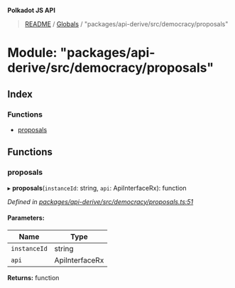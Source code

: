 **Polkadot JS API**

> [README](../README.md) / [Globals](../globals.md) / "packages/api-derive/src/democracy/proposals"

# Module: "packages/api-derive/src/democracy/proposals"

## Index

### Functions

* [proposals](_packages_api_derive_src_democracy_proposals_.md#proposals)

## Functions

### proposals

▸ **proposals**(`instanceId`: string, `api`: ApiInterfaceRx): function

*Defined in [packages/api-derive/src/democracy/proposals.ts:51](https://github.com/polkadot-js/api/blob/c27e41be3/packages/api-derive/src/democracy/proposals.ts#L51)*

#### Parameters:

Name | Type |
------ | ------ |
`instanceId` | string |
`api` | ApiInterfaceRx |

**Returns:** function
